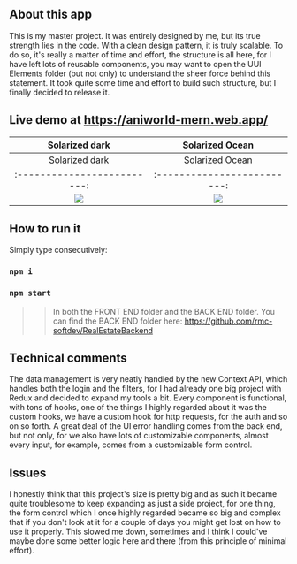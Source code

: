 ## About this app
This is my master project. It was entirely designed by me, but its true strength lies in the code. With a clean design pattern, it is truly scalable. To do so, it's really a matter of time and effort, the structure is all here, for I have left lots of reusable components, you may want to open the UUI Elements folder (but not only) to understand the sheer force behind this statement. It took quite some time and effort to build such structure, but I finally decided to release it.

## Live demo at https://aniworld-mern.web.app/
Solarized dark             |  Solarized Ocean              
:-------------------------:|:-------------------------:
Solarized dark             |  Solarized Ocean              
:-------------------------:|:-------------------------:
![](https://i.ibb.co/GswL4gn/index.png)  |  ![](https://i.ibb.co/GswL4gn/index.png)

## How to run it

Simply type consecutively:

### `npm i`
### `npm start`

>> In both the FRONT END folder and the BACK END folder. You can find the BACK END folder here: https://github.com/rmc-softdev/RealEstateBackend

## Technical comments

The data management is very neatly handled by the new Context API, which handles both the login and the filters, for I had already one big project with Redux and decided to expand my tools a bit. Every component is functional, with tons of hooks, one of the things I highly regarded about it was the custom hooks, we have a custom hook for http requests, for the auth and so on so forth. A great deal of the UI error handling comes from the back end, but not only, for we also have lots of customizable components, almost every input, for example, comes from a customizable form control.

## Issues

I honestly think that this project's size is pretty big and as such it became quite troublesome to keep expanding as just a side project, for one thing, the form control which I once highly regarded became so big and complex that if you don't look at it for a couple of days you might get lost on how to use it properly. This slowed me down, sometimes and I think I could've maybe done some better logic here and there (from this principle of minimal effort).
